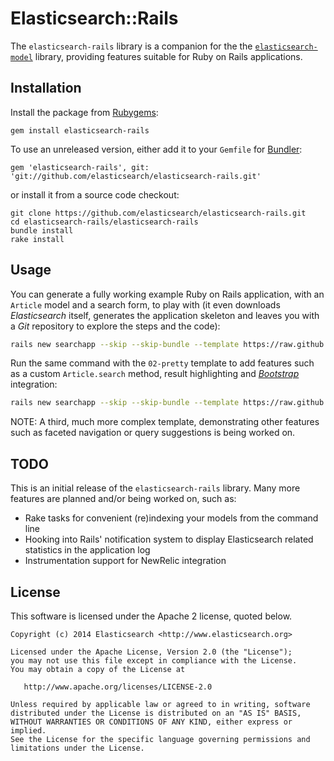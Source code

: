 # Elasticsearch::Rails

The `elasticsearch-rails` library is a companion for the
the [`elasticsearch-model`](https://github.com/elasticsearch/elasticsearch-rails/tree/master/elasticsearch-model)
library, providing features suitable for Ruby on Rails applications.

## Installation

Install the package from [Rubygems](https://rubygems.org):

    gem install elasticsearch-rails

To use an unreleased version, either add it to your `Gemfile` for [Bundler](http://bundler.io):

    gem 'elasticsearch-rails', git: 'git://github.com/elasticsearch/elasticsearch-rails.git'

or install it from a source code checkout:

    git clone https://github.com/elasticsearch/elasticsearch-rails.git
    cd elasticsearch-rails/elasticsearch-rails
    bundle install
    rake install

## Usage

You can generate a fully working example Ruby on Rails application, with an `Article` model and a search form,
to play with (it even downloads _Elasticsearch_ itself, generates the application skeleton and leaves you with
a _Git_ repository to explore the steps and the code):

```bash
rails new searchapp --skip --skip-bundle --template https://raw.github.com/elasticsearch/elasticsearch-rails/master/elasticsearch-rails/lib/rails/templates/01-basic.rb
```

Run the same command with the `02-pretty` template to add features such as a custom `Article.search` method,
result highlighting and [_Bootstrap_](http://getbootstrap.com) integration:

```bash
rails new searchapp --skip --skip-bundle --template https://raw.github.com/elasticsearch/elasticsearch-rails/master/elasticsearch-rails/lib/rails/templates/02-pretty.rb
```

NOTE: A third, much more complex template, demonstrating other features such as faceted navigation or
      query suggestions is being worked on.

## TODO

This is an initial release of the `elasticsearch-rails` library. Many more features are planned and/or
being worked on, such as:

* Rake tasks for convenient (re)indexing your models from the command line
* Hooking into Rails' notification system to display Elasticsearch related statistics in the application log
* Instrumentation support for NewRelic integration

## License

This software is licensed under the Apache 2 license, quoted below.

    Copyright (c) 2014 Elasticsearch <http://www.elasticsearch.org>

    Licensed under the Apache License, Version 2.0 (the "License");
    you may not use this file except in compliance with the License.
    You may obtain a copy of the License at

       http://www.apache.org/licenses/LICENSE-2.0

    Unless required by applicable law or agreed to in writing, software
    distributed under the License is distributed on an "AS IS" BASIS,
    WITHOUT WARRANTIES OR CONDITIONS OF ANY KIND, either express or implied.
    See the License for the specific language governing permissions and
    limitations under the License.

